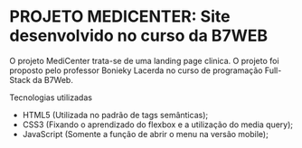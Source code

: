 # PROJETO MEDICENTER:  Site desenvolvido no curso da B7WEB

O projeto MediCenter trata-se de uma landing page clinica. O projeto foi proposto pelo professor Bonieky Lacerda no curso de programação Full-Stack da B7Web.

Tecnologias utilizadas
- HTML5 (Utilizada no padrão de tags semânticas);
- CSS3 (Fixando o aprendizado do flexbox e a utilização do media query);
- JavaScript (Somente a função de abrir o menu na versão mobile);
